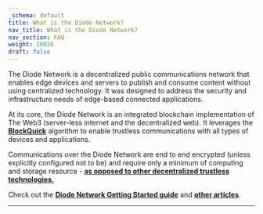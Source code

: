```yaml
---
_schema: default
title: What is the Diode Network?
nav_title: What is the Diode Network?
nav_section: FAQ
weight: 20026
draft: false
---
```

The Diode Network is a decentralized public communications network that enables edge devices and servers to publish and consume content without using centralized technology. It was designed to address the security and infrastructure needs of edge-based connected applications.

At its core, the Diode Network is an integrated blockchain implementation of The Web3 (server-less internet and the decentralized web). It leverages the [**BlockQuick**](https://cli.docs.diode.io/docs/features/what-is-blockquick-tm/) algorithm to enable trustless communications with all types of devices and applications.

Communications over the Diode Network are end to end encrypted (unless explicitly configured not to be) and require only a minimum of computing and storage resource - <a href="https://diode.io/burning-platform-pki/blockquick-super-light-blockchain-client-for-trustless-time-19144/" target="_blank" rel="noopener"><strong>as opposed to other decentralized trustless technologies.</strong></a>

Check out the [**Diode Network Getting Started guide**](https://network.docs.diode.io/docs/using/developers-start-here/) and [**other articles**](https://cli.docs.diode.io/docs/faq/docs-on-other-products/).

---

&nbsp;